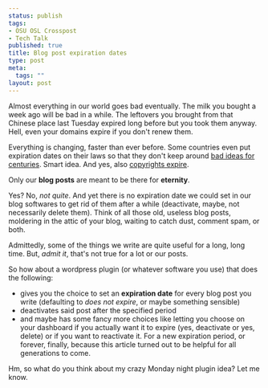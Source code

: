 ```yaml
--- 
status: publish
tags: 
- OSU OSL Crosspost
- Tech Talk
published: true
title: Blog post expiration dates
type: post
meta: 
  tags: ""
layout: post
---
```

Almost everything in our world goes bad eventually. The milk you bought a week ago will be bad in a while. The leftovers you brought from that Chinese place last Tuesday expired long before but you took them anyway. Hell, even your domains expire if you don't renew them.

Everything is changing, faster than ever before. Some countries even put expiration dates on their laws so that they don't keep around <a href="http://www.strangefacts.com/laws.html">bad ideas for centuries</a>. Smart idea. And yes, also <a href="http://en.wikipedia.org/wiki/Copyright#How_long_copyright_lasts">copyrights expire</a>.

Only our <strong>blog posts</strong> are meant to be there for <strong>eternity</strong>.

Yes? No, <em>not quite</em>. And yet there is no expiration date we could set in our blog softwares to get rid of them after a while (deactivate, maybe, not necessarily delete them). Think of all those old, useless blog posts, moldering in the attic of your blog, waiting to catch dust, comment spam, or both.

Admittedly, some of the things we write are quite useful for a long, long time. But, <em>admit it</em>, that's not true for a lot or our posts.

So how about a wordpress plugin (or whatever software you use) that does the following:
<ul>
	<li>gives you the choice to set an <strong>expiration date</strong> for every blog post you write (defaulting to <em>does not expire</em>, or maybe something sensible)</li>
	<li>deactivates said post after the specified period</li>
	<li>and maybe has some fancy more choices like letting you choose on your dashboard if you actually want it to expire (yes, deactivate or yes, delete) or if you want to reactivate it. For a new expiration period, or forever, finally, because this article turned out to be helpful for all generations to come.</li>
</ul>

Hm, so what do you think about my crazy Monday night plugin idea? Let me know.
